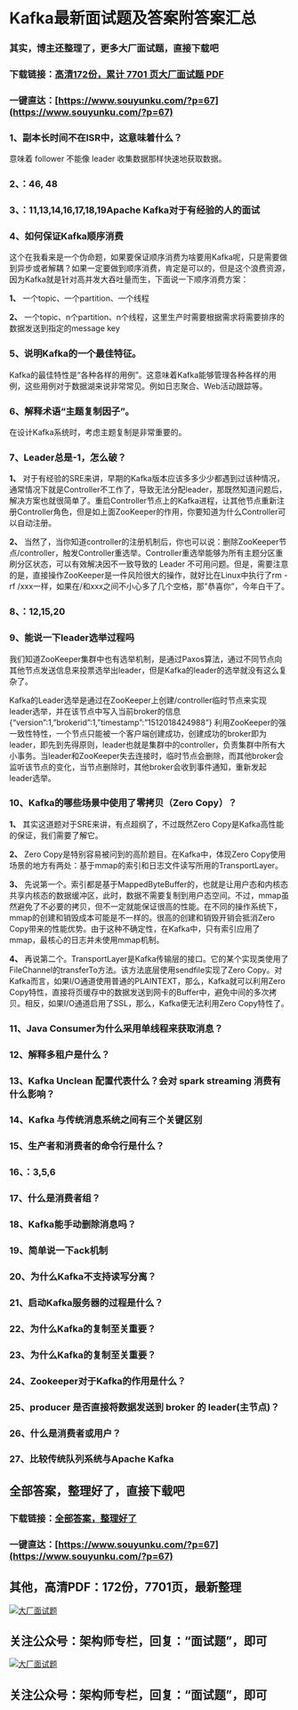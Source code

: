 # Kafka最新面试题及答案附答案汇总

### 其实，博主还整理了，更多大厂面试题，直接下载吧

### 下载链接：[高清172份，累计 7701 页大厂面试题  PDF](https://www.souyunku.com/?p=67)

### 一键直达：[https://www.souyunku.com/?p=67](https://www.souyunku.com/?p=67)



### 1、副本长时间不在ISR中，这意味着什么？

意味着 follower 不能像 leader 收集数据那样快速地获取数据。


### 2、：46, 48

### 3、：11,13,14,16,17,18,19Apache Kafka对于有经验的人的面试
### 4、如何保证Kafka顺序消费

这个在我看来是一个伪命题，如果要保证顺序消费为啥要用Kafka呢，只是需要做到异步或者解耦？如果一定要做到顺序消费，肯定是可以的，但是这个浪费资源，因为Kafka就是针对高并发大吞吐量而生，下面说一下顺序消费方案：

**1、** 一个topic、一个partition、一个线程

**2、** 一个topic、n个partition、n个线程，这里生产时需要根据需求将需要排序的数据发送到指定的message key


### 5、说明Kafka的一个最佳特征。

Kafka的最佳特性是“各种各样的用例”。这意味着Kafka能够管理各种各样的用例，这些用例对于数据湖来说非常常见。例如日志聚合、Web活动跟踪等。


### 6、解释术语“主题复制因子”。

在设计Kafka系统时，考虑主题复制是非常重要的。


### 7、Leader总是-1，怎么破？

**1、** 对于有经验的SRE来讲，早期的Kafka版本应该多多少少都遇到过该种情况，通常情况下就是Controller不工作了，导致无法分配leader，那既然知道问题后，解决方案也就很简单了。重启Controller节点上的Kafka进程，让其他节点重新注册Controller角色，但是如上面ZooKeeper的作用，你要知道为什么Controller可以自动注册。

**2、** 当然了，当你知道controller的注册机制后，你也可以说：删除ZooKeeper节点/controller，触发Controller重选举。Controller重选举能够为所有主题分区重刷分区状态，可以有效解决因不一致导致的 Leader 不可用问题。但是，需要注意的是，直接操作ZooKeeper是一件风险很大的操作，就好比在Linux中执行了rm -rf /xxx一样，如果在/和xxx之间不小心多了几个空格，那”恭喜你”，今年白干了。


### 8、：12,15,20


### 9、能说一下leader选举过程吗

我们知道ZooKeeper集群中也有选举机制，是通过Paxos算法，通过不同节点向其他节点发送信息来投票选举出leader，但是Kafka的leader的选举就没有这么复杂了。

Kafka的Leader选举是通过在ZooKeeper上创建/controller临时节点来实现leader选举，并在该节点中写入当前broker的信息 {“version”:1,”brokerid”:1,”timestamp”:”1512018424988”} 利用ZooKeeper的强一致性特性，一个节点只能被一个客户端创建成功，创建成功的broker即为leader，即先到先得原则，leader也就是集群中的controller，负责集群中所有大小事务。当leader和ZooKeeper失去连接时，临时节点会删除，而其他broker会监听该节点的变化，当节点删除时，其他broker会收到事件通知，重新发起leader选举。


### 10、Kafka的哪些场景中使用了零拷贝（Zero Copy）？

**1、** 其实这道题对于SRE来讲，有点超纲了，不过既然Zero Copy是Kafka高性能的保证，我们需要了解它。

**2、** Zero Copy是特别容易被问到的高阶题目。在Kafka中，体现Zero Copy使用场景的地方有两处：基于mmap的索引和日志文件读写所用的TransportLayer。

**3、** 先说第一个。索引都是基于MappedByteBuffer的，也就是让用户态和内核态共享内核态的数据缓冲区，此时，数据不需要复制到用户态空间。不过，mmap虽然避免了不必要的拷贝，但不一定就能保证很高的性能。在不同的操作系统下，mmap的创建和销毁成本可能是不一样的。很高的创建和销毁开销会抵消Zero Copy带来的性能优势。由于这种不确定性，在Kafka中，只有索引应用了mmap，最核心的日志并未使用mmap机制。

**4、** 再说第二个。TransportLayer是Kafka传输层的接口。它的某个实现类使用了FileChannel的transferTo方法。该方法底层使用sendfile实现了Zero Copy。对Kafka而言，如果I/O通道使用普通的PLAINTEXT，那么，Kafka就可以利用Zero Copy特性，直接将页缓存中的数据发送到网卡的Buffer中，避免中间的多次拷贝。相反，如果I/O通道启用了SSL，那么，Kafka便无法利用Zero Copy特性了。


### 11、Java Consumer为什么采用单线程来获取消息？
### 12、解释多租户是什么？
### 13、Kafka Unclean 配置代表什么？会对 spark streaming 消费有什么影响？
### 14、Kafka 与传统消息系统之间有三个关键区别
### 15、生产者和消费者的命令行是什么？
### 16、：3,5,6
### 17、什么是消费者组？
### 18、Kafka能手动删除消息吗？
### 19、简单说一下ack机制
### 20、为什么Kafka不支持读写分离？
### 21、启动Kafka服务器的过程是什么？
### 22、为什么Kafka的复制至关重要？
### 23、为什么Kafka的复制至关重要？
### 24、Zookeeper对于Kafka的作用是什么？
### 25、producer 是否直接将数据发送到 broker 的 leader(主节点)？
### 26、什么是消费者或用户？
### 27、比较传统队列系统与Apache Kafka




## 全部答案，整理好了，直接下载吧

### 下载链接：[全部答案，整理好了](https://www.souyunku.com/?p=67)

### 一键直达：[https://www.souyunku.com/?p=67](https://www.souyunku.com/?p=67)


## 其他，高清PDF：172份，7701页，最新整理

[![大厂面试题](https://www.souyunku.com/wp-content/uploads/weixin/mst.png "大厂面试题")](https://souyunku.lanzous.com/b0alp9b9g "大厂面试题")

## 关注公众号：架构师专栏，回复：“面试题”，即可

[![大厂面试题](https://www.souyunku.com/wp-content/uploads/weixin/jiagoushi.png "架构师专栏")](https://souyunku.lanzous.com/b0alp9b9g "架构师专栏")

## 关注公众号：架构师专栏，回复：“面试题”，即可
